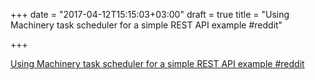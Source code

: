 +++
date = "2017-04-12T15:15:03+03:00"
draft = true
title = "Using Machinery task scheduler for a simple REST API example  #reddit"

+++

<p><a href="https://t.co/2eO3oovEto">Using Machinery task scheduler for a simple REST API example  #reddit</a></p>